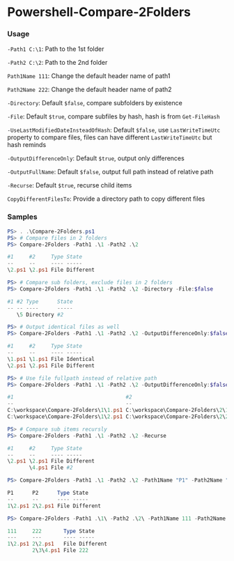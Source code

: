 # Powershell-Compare-2Folders

### Usage

`-Path1 C:\1`: Path to the 1st folder

`-Path2 C:\2`: Path to the 2nd folder

`Path1Name 111`: Change the default header name of path1

`Path2Name 222`: Change the default header name of path2

`-Directory`: Default `$false`, compare subfolders by existence

`-File`: Default `$true`, compare subfiles by hash, hash is from `Get-FileHash`

`-UseLastModifiedDateInsteadOfHash`: Default `$false`, use `LastWriteTimeUtc` property to compare files, files can have different `LastWriteTimeUtc` but hash reminds

`-OutputDifferenceOnly`: Default `$true`, output only differences

`-OutputFullName`: Default `$false`, output full path instead of relative path

`-Recurse`: Default `$true`, recurse child items

`CopyDifferentFilesTo`: Provide a directory path to copy different files

### Samples

```powershell
PS> . .\Compare-2Folders.ps1
PS> # Compare files in 2 folders
PS> Compare-2Folders -Path1 .\1 -Path2 .\2

#1     #2     Type State
--     --     ---- -----
\2.ps1 \2.ps1 File Different

PS> # Compare sub folders, exclude files in 2 folders
PS> Compare-2Folders -Path1 .\1 -Path2 .\2 -Directory -File:$false

#1 #2 Type      State
-- -- ----      -----
   \5 Directory #2

PS> # Output identical files as well
PS> Compare-2Folders -Path1 .\1 -Path2 .\2 -OutputDifferenceOnly:$false

#1     #2     Type State
--     --     ---- -----
\1.ps1 \1.ps1 File Identical
\2.ps1 \2.ps1 File Different

PS> # Use file fullpath instead of relative path
PS> Compare-2Folders -Path1 .\1 -Path2 .\2 -OutputDifferenceOnly:$false -OutputFullName

#1                                    #2                                    Type State
--                                    --                                    ---- -----
C:\workspace\Compare-2Folders\1\1.ps1 C:\workspace\Compare-2Folders\2\1.ps1 File Identical
C:\workspace\Compare-2Folders\1\2.ps1 C:\workspace\Compare-2Folders\2\2.ps1 File Different

PS> # Compare sub items recursly
PS> Compare-2Folders -Path1 .\1 -Path2 .\2 -Recurse

#1     #2     Type State
--     --     ---- -----
\2.ps1 \2.ps1 File Different
       \4.ps1 File #2

PS> Compare-2Folders -Path1 .\1 -Path2 .\2 -Path1Name "P1" -Path2Name "P2"

P1      P2      Type State
--      --      ---- -----
1\2.ps1 2\2.ps1 File Different

PS> Compare-2Folders -Path1 .\1\ -Path2 .\2\ -Path1Name 111 -Path2Name 222 -Recurse -CopyDifferentFilesTo .\copyfiles

111     222       Type State
---     ---       ---- -----
1\2.ps1 2\2.ps1   File Different
        2\3\4.ps1 File 222
```
